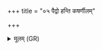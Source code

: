 +++
title = "०५ पैद्वो हन्ति कषर्णीलम्"

+++
<details><summary>मूलम् (GR)</summary>

पैद्वो हन्ति कषर्णीलं  
पैद्वः श्वित्रम् उतासितम् । +++(Bhatt. paidvaścitramupāsitam)+++  
पैद्वो रथर्व्याः शिरः +++(Bhatt. rathavrayāḥ)+++  
सं बिभेद पृदाक्वाः ॥ +++(Bhatt. pradākvāḥ)+++
</details>